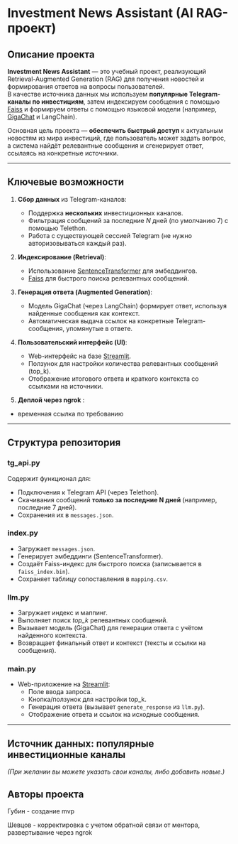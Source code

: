 # **Investment News Assistant (AI RAG-проект)**

## **Описание проекта**
**Investment News Assistant** — это учебный проект, реализующий Retrieval-Augmented Generation (RAG) для получения новостей и формирования ответов на вопросы пользователей.  
В качестве источника данных мы используем **популярные Telegram-каналы по инвестициям**, затем индексируем сообщения с помощью [Faiss](https://github.com/facebookresearch/faiss) и формируем ответы с помощью языковой модели (например, [GigaChat](https://gigachat.ai/) и LangChain).

Основная цель проекта — **обеспечить быстрый доступ** к актуальным новостям из мира инвестиций, где пользователь может задать вопрос, а система найдёт релевантные сообщения и сгенерирует ответ, ссылаясь на конкретные источники.

---

## **Ключевые возможности**

1. **Сбор данных** из Telegram-каналов:
   - Поддержка **нескольких** инвестиционных каналов.
   - Фильтрация сообщений за последние *N* дней (по умолчанию 7) с помощью Telethon.
   - Работа с существующей сессией Telegram (не нужно авторизовываться каждый раз).

2. **Индексирование (Retrieval)**:
   - Использование [SentenceTransformer](https://www.sbert.net/) для эмбеддингов.
   - [Faiss](https://github.com/facebookresearch/faiss) для быстрого поиска релевантных сообщений.

3. **Генерация ответа (Augmented Generation)**:
   - Модель GigaChat (через LangChain) формирует ответ, используя найденные сообщения как контекст.
   - Автоматическая выдача ссылок на конкретные Telegram-сообщения, упомянутые в ответе.

4. **Пользовательский интерфейс (UI)**:
   - Web-интерфейс на базе [Streamlit](https://streamlit.io/).
   - Ползунок для настройки количества релевантных сообщений (top_k).
   - Отображение итогового ответа и краткого контекста со ссылками на источники.

5. **Деплой через ngrok** :
- временная ссылка по требованию

---

## **Структура репозитория**


### **tg_api.py**
Содержит функционал для:
- Подключения к Telegram API (через Telethon).
- Скачивания сообщений **только за последние N дней** (например, последние 7 дней).
- Сохранения их в `messages.json`.

### **index.py**
- Загружает `messages.json`.
- Генерирует эмбеддинги (SentenceTransformer).
- Создаёт Faiss-индекс для быстрого поиска (записывается в `faiss_index.bin`).
- Сохраняет таблицу сопоставления в `mapping.csv`.

### **llm.py**
- Загружает индекс и маппинг.
- Выполняет поиск *top_k* релевантных сообщений.
- Вызывает модель (GigaChat) для генерации ответа с учётом найденного контекста.
- Возвращает финальный ответ и контекст (тексты и ссылки на сообщения).

### **main.py**
- Web-приложение на [Streamlit](https://streamlit.io/):
  - Поле ввода запроса.
  - Кнопка/ползунок для настройки top_k.
  - Генерация ответа (вызывает `generate_response` из `llm.py`).
  - Отображение ответа и ссылок на исходные сообщения.

---

## **Источник данных: популярные инвестиционные каналы**
*(При желании вы можете указать свои каналы, либо добавить новые.)*

## **Авторы проекта**
Губин - создание mvp


Шевцов - корректировка с учетом обратной связи от ментора, развертывание через ngrok
